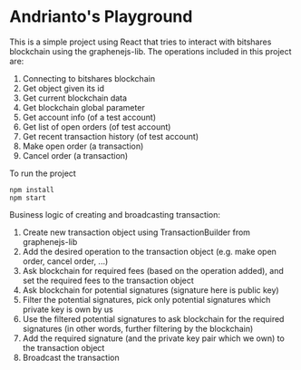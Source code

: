 # Andrianto's Playground

This is a simple project using React that tries to interact with bitshares blockchain using the graphenejs-lib. The operations included in this project are:
1. Connecting to bitshares blockchain
2. Get object given its id
3. Get current blockchain data
4. Get blockchain global parameter
5. Get account info (of a test account)
6. Get list of open orders (of test account)
7. Get recent transaction history (of test account)
7. Make open order (a transaction)
8. Cancel order (a transaction)

To run the project
```
npm install
npm start
```

Business logic of creating and broadcasting transaction:
1. Create new transaction object using TransactionBuilder from graphenejs-lib
2. Add the desired operation to the transaction object (e.g. make open order, cancel order, ...)
3. Ask blockchain for required fees (based on the operation added), and set the required fees to the transaction object
4. Ask blockchain for potential signatures (signature here is public key)
5. Filter the potential signatures, pick only potential signatures which private key is own by us
6. Use the filtered potential signatures to ask blockchain for the required signatures (in other words, further filtering by the blockchain)
7. Add the required signature (and the private key pair which we own) to the transaction object
8. Broadcast the transaction
